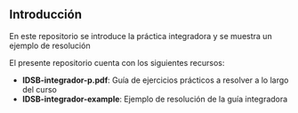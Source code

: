 ## Introducción
En este repositorio se introduce la práctica integradora y se muestra un ejemplo de resolución

El presente repositorio cuenta con los siguientes recursos:

* **IDSB-integrador-p.pdf**: Guía de ejercicios prácticos a resolver a lo largo del curso
* **IDSB-integrador-example**: Ejemplo de resolución de la guía integradora